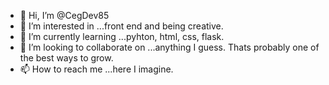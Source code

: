 - 👋 Hi, I’m @CegDev85
- 👀 I’m interested in ...front end and being creative.
- 🌱 I’m currently learning ...pyhton, html, css, flask.
- 💞️ I’m looking to collaborate on ...anything I guess. Thats probably one of the best ways to grow.
- 📫 How to reach me ...here I imagine.

<!---
CegDev85/CegDev85 is a ✨ special ✨ repository because its `README.md` (this file) appears on your GitHub profile.
You can click the Preview link to take a look at your changes.
--->
